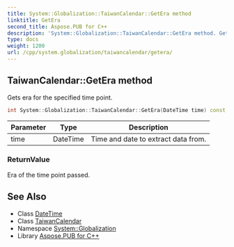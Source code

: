 ```yaml
---
title: System::Globalization::TaiwanCalendar::GetEra method
linktitle: GetEra
second_title: Aspose.PUB for C++
description: 'System::Globalization::TaiwanCalendar::GetEra method. Gets era for the specified time point in C++.'
type: docs
weight: 1200
url: /cpp/system.globalization/taiwancalendar/getera/
---
```

## TaiwanCalendar::GetEra method


Gets era for the specified time point.

```cpp
int System::Globalization::TaiwanCalendar::GetEra(DateTime time) const override
```


| Parameter | Type | Description |
| --- | --- | --- |
| time | DateTime | Time and date to extract data from. |

### ReturnValue

Era of the time point passed.

## See Also

* Class [DateTime](../../../system/datetime/)
* Class [TaiwanCalendar](../)
* Namespace [System::Globalization](../../)
* Library [Aspose.PUB for C++](../../../)
